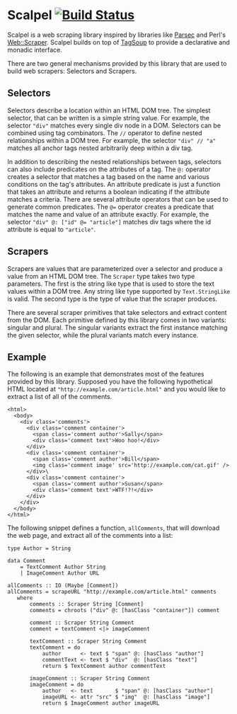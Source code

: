 Scalpel [![Build Status](https://travis-ci.org/fimad/scalpel.svg?branch=master)](https://travis-ci.org/fimad/scalpel)
=======

Scalpel is a web scraping library inspired by libraries like
[Parsec](http://hackage.haskell.org/package/parsec-3.1.7/docs/Text-Parsec.html)
and Perl's [Web::Scraper](http://search.cpan.org/~miyagawa/Web-Scraper-0.38/).
Scalpel builds on top of [TagSoup](http://hackage.haskell.org/package/tagsoup)
to provide a declarative and monadic interface.

There are two general mechanisms provided by this library that are used to build
web scrapers: Selectors and Scrapers.

Selectors
---------

Selectors describe a location within an HTML DOM tree. The simplest selector,
that can be written is a simple string value. For example, the selector
`"div"` matches every single div node in a DOM. Selectors can be combined
using tag combinators. The `//` operator to define nested relationships within a
DOM tree. For example, the selector `"div" // "a"` matches all anchor tags
nested arbitrarily deep within a div tag.

In addition to describing the nested relationships between tags, selectors can
also include predicates on the attributes of a tag. The `@:` operator creates a
selector that matches a tag based on the name and various conditions on the
tag's attributes. An attribute predicate is just a function that takes an
attribute and returns a boolean indicating if the attribute matches a criteria.
There are several attribute operators that can be used to generate common
predicates. The `@=` operator creates a predicate that matches the name and
value of an attribute exactly. For example, the selector `"div" @: ["id" @=
"article"]` matches div tags where the id attribute is equal to `"article"`.

Scrapers
--------

Scrapers are values that are parameterized over a selector and produce a value
from an HTML DOM tree. The `Scraper` type takes two type parameters. The first
is the string like type that is used to store the text values within a DOM tree.
Any string like type supported by `Text.StringLike` is valid. The second type
is the type of value that the scraper produces.

There are several scraper primitives that take selectors and extract content
from the DOM. Each primitive defined by this library comes in two variants:
singular and plural. The singular variants extract the first instance matching
the given selector, while the plural variants match every instance.

Example
-------

The following is an example that demonstrates most of the features provided by
this library. Supposed you have the following hypothetical HTML located at
`"http://example.com/article.html"` and you would like to extract a list of all
of the comments.

    <html>
      <body>
        <div class='comments'>
          <div class='comment container'>
            <span class='comment author'>Sally</span>
            <div class='comment text'>Woo hoo!</div>
          </div>
          <div class='comment container'>
            <span class='comment author'>Bill</span>
            <img class='comment image' src='http://example.com/cat.gif' />
          </div>\
          <div class='comment container'>
            <span class='comment author'>Susan</span>
            <div class='comment text'>WTF!?!</div>
          </div>
        </div>
      </body>
    </html>

The following snippet defines a function, `allComments`, that will download
the web page, and extract all of the comments into a list:

    type Author = String

    data Comment
        = TextComment Author String
        | ImageComment Author URL

    allComments :: IO (Maybe [Comment])
    allComments = scrapeURL "http://example.com/article.html" comments
       where
           comments :: Scraper String [Comment]
           comments = chroots ("div" @: [hasClass "container"]) comment

           comment :: Scraper String Comment
           comment = textComment <|> imageComment

           textComment :: Scraper String Comment
           textComment = do
               author      <- text $ "span" @: [hasClass "author"]
               commentText <- text $ "div"  @: [hasClass "text"]
               return $ TextComment author commentText

           imageComment :: Scraper String Comment
           imageComment = do
               author   <- text       $ "span" @: [hasClass "author"]
               imageURL <- attr "src" $ "img"  @: [hasClass "image"]
               return $ ImageComment author imageURL
